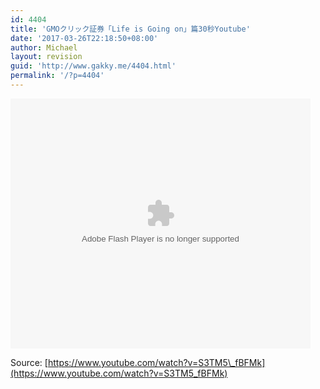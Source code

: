 ```yaml
---
id: 4404
title: 'GMOクリック証券「Life is Going on」篇30秒Youtube'
date: '2017-03-26T22:18:50+08:00'
author: Michael
layout: revision
guid: 'http://www.gakky.me/4404.html'
permalink: '/?p=4404'
---
```


<embed height="400" src="http://www.tudou.com/v/E0QJgtbKf0U/&bid=05&rpid=51229674&resourceId=51229674_05_05_99/v.swf" type="application/x-shockwave-flash" width="480"></embed>

Source: [https://www.youtube.com/watch?v=S3TM5\_fBFMk](https://www.youtube.com/watch?v=S3TM5_fBFMk)